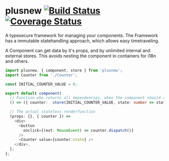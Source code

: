 # plusnew [![Build Status](https://api.travis-ci.org/plusnew/plusnew.svg?branch=master)](https://travis-ci.org/plusnew/plusnew) [![Coverage Status](https://coveralls.io/repos/github/plusnew/plusnew/badge.svg?branch=master)](https://coveralls.io/github/plusnew/plusnew)

A typesecure framework for managing your components.
The Framework has a immutable statehandling approach, which allows easy timetraveling.

A Component can get data by it's props, and by unlimited internal and external stores.
This avoids nesting the component in containers for i18n and others.

```ts
import plusnew, { component, store } from 'plusnew';
import Counter from './Counter';

const INITIAL_COUNTER_VALUE = 0;

export default component(
  // Function who returns all dependencies, when the component should rerender
  () => ({ counter:  store(INITIAL_COUNTER_VALUE, state: number => state + 1) }),

  // The actual stateless renderfunction
  (props: {}, { counter }) =>
    <div>
      <button
        onclick={(evt: MouseEvent) => counter.dispatch()}
      />
      <Counter value={counter.state} />
    </div>,
  };
};

```
